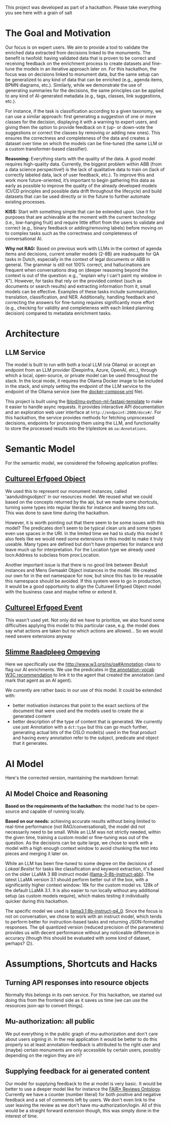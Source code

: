 This project was developed as part of a hackathon. Please take everything you see here with a grain of salt

# The Goal and Motivation

Our focus is on expert users. We aim to provide a tool to validate the enriched data extracted from decisions linked to the monuments. The benefit is twofold: having validated data that is proven to be correct and receiving feedback on the enrichment process to create datasets and fine-tune the models in an iterative approach later on. For this hackathon, the focus was on decisions linked to monument data, but the same setup can be generalized to any kind of data that can be enriched (e.g., agenda items, BPMN diagrams, etc.). Similarly, while we demonstrate the use of generating summaries for the decisions, the same principles can be applied to any kind of AI-generated metadata (e.g., tags, classes, link suggestions, etc.).

For instance, if the task is classification according to a given taxonomy, we can use a similar approach: first generating a suggestion of one or more classes for the decision, displaying it with a warning to expert users, and giving them the option to provide feedback on it (up- or down-vote the suggestions or correct the classes by removing or adding new ones). This ensures the correctness and completeness of the data and creates a dataset over time on which the models can be fine-tuned (the same LLM or a custom transformer-based classifier).

**Reasoning:** Everything starts with the quality of the data. A good model requires high-quality data. Currently, the biggest problem within ABB (from a data science perspective!) is the lack of qualitative data to train on (lack of correctly labeled data, lack of user feedback, etc.). To improve this and work more future-oriented, it’s important to begin gathering this data as early as possible to improve the quality of the already developed models (CI/CD principles and possible data drift throughout the lifecycle) and build datasets that can be used directly or in the future to further automate existing processes.

**KISS:** Start with something simple that can be extended upon. Use it for purposes that are achievable at the moment with the current technology (i.e., low-hanging fruit) and require little effort from the users to validate and correct (e.g., binary feedback or adding/removing labels) before moving on to complex tasks such as the correctness and completeness of conversational AI.

**Why not RAG:** Based on previous work with LLMs in the context of agenda items and decisions, current smaller models (2-8B) are inadequate for QA tasks in Dutch, especially in the context of legal documents or ABB in general. The grammar is still not 100% correct, and hallucinations are frequent when conversations drag on (deeper reasoning beyond the context is out of the question: e.g., "explain why I can't paint my window in X"). However, for tasks that rely on the provided context (such as documents or search results) and extracting information from it, small models can be effective. Examples of these tasks include summarization, translation, classification, and NER. Additionally, handling feedback and correcting the answers for fine-tuning requires significantly more effort (e.g., checking for validity and completeness with each linked planning decision) compared to metadata enrichment tasks.

# Architecture

## LLM Service

The model is built to run with both a local LLM (via Ollama) or accept an endpoint from an LLM provider (Deepinfra, Azure, OpenAI, etc.), through which a local, open-source, or private model can be used throughout the stack. In the local mode, it requires the Ollama Docker image to be included in the stack, and simply setting the endpoint of the LLM service to the endpoint of the Ollama service (see the [docker-compose.yml](docker-compose.yml) file).

This project is built using the [lblod/mu-python-ml-fastapi-template](https://github.com/lblod/mu-python-ml-fastapi-template) to make it easier to handle async requests. It provides interactive API documentation and an exploration web user interface at `http://endpoint:2000/docs#/`. For this hackathon, the service provides methods for fetching unprocessed decisions, endpoints for processing them using the LLM, and functionality to store the processed results into the triplestore as `oa:Annotations`.

# Semantic Model

For the semantic model, we considered the following application profiles:

## [Cultureel Erfgoed Object](https://data.vlaanderen.be/doc/applicatieprofiel/cultureel-erfgoed-object/)

We used this to represent our monument instances, called 'aanduidingsobject' in our resources model. We reused what we could based on the concepts returned by the api, but we made some shortcuts, turning some types into regular literals for instance and leaving bits out. This was done to save time during the hackathon.

However, it is worth pointing out that there seem to be some issues with this model? The predicates don't seem to be typical clean uris and some types even use spaces in the URI. In the limited time we had to study this model it also feels like we would need some extensions in this model to make it truly useable. Many types are defined but don't have properties for instance and leave much up for interpretation. For the Location type we already used locn:Address to subclass from prov:Location.

Another important issue is that there is no good link between Besluit instances and Mens Gemaakt Object instances in the model. We created our own for in the ext namespace for now, but since this has to be reusable this namespace should be avoided. If this system were to go in production, it would be a good opportunity to align the Cultureel Erfgoed Object model with the business case and maybe refine or extend it.

## [Cultureel Erfgoed Event](https://data.vlaanderen.be/doc/applicatieprofiel/cultureel-erfgoed-event/)

This wasn't used yet. Not only did we have to prioritize, we also found some difficulties applying this model to this particular case, e.g. the model does say what actions are taken but no which actions are allowed... So we would need severe extensions anyway

## [Slimme Raadpleeg Omgeving](https://data.vlaanderen.be/doc/applicatieprofiel/slimmeraadpleegomgeving/)

Here we specifically use the http://www.w3.org/ns/oa#Annotation class to flag our AI enrichments. We use the predicates in [the annotation-vocab W3C recommendation](https://www.w3.org/TR/annotation-vocab/) to link it to the agent that created the annotation (and mark that agent as an AI agent).

We currently are rather basic in our use of this model. It could be extended with:

- better motivation instances that point to the exact sections of the document that were used and the models used to create the ai generated content
- better description of the type of content that is generated. We currently use just Annotation with a `dct:type` but this can go much further, generating actual bits of the OSLO model(s) used in the final product and having every annotation refer to the subject, predicate and object that it generates.

# AI Model

Here's the corrected version, maintaining the markdown format:

## AI Model Choice and Reasoning

**Based on the requirements of the hackathon:** the model had to be open-source and capable of running locally.

**Based on our needs:** achieving accurate results without being limited to real-time performance (not RAG/conversational), the model did not necessarily need to be small. While an LLM was not strictly needed, within the given time, training a custom model or fine-tuning was out of the question. As the decisions can be quite large, we chose to work with a model with a high enough context window to avoid chunking the text into pieces and merging it later on.

While an LLM has been fine-tuned to some degree on the decisions of _Lokaal Beslist_ for tasks like classification and keyword extraction, it's based on the older LLaMA 3 8B instruct model ([llama-3-8b-instruct-abb](https://huggingface.co/svercoutere/llama-3-8b-instruct-abb)). The latest LLaMA version 3.1 should perform better out of the box, with a significantly higher context window: 16k for the custom model vs. 128k of the default LLaMA 3.1. It is also easier to run locally without any additional setup (as custom models require), which makes testing it individually quicker during this hackathon.

The specific model we used is [llama3.1:8b-instruct-q4_0](https://ollama.com/library/llama3.1:8b-instruct-q4_0). Since the focus is not on conversation, we chose to work with an instruct model, which tends to perform better for instruction-based tasks and returning JSON-formatted responses. The q4 quantized version (reduced precision of the parameters) provides us with decent performance without any noticeable difference in accuracy (though this should be evaluated with some kind of dataset, perhaps? 😉).

# Assumptions, Shortcuts and Hacks

## Turning API responses into resource objects

Normally this belongs in its own service. For this hackathon, we started out doing this from the frontend side as it saves us time (we can use the resources json-api to convert things).

## Mu-authorization: all public

We put everything in the public graph of mu-authorization and don't care about users signing in. In the real application it would be better to do this properly so at least annotation-feedback is attributed to the right user and (maybe) certain monuments are only accessible by certain users, possibly depending on the region they are in?

## Supplying feedback for ai generated content

Our model for supplying feedback to the ai model is very basic. It would be better to use a deeper model like for instance the [FAIR\* Reviews Ontology](https://sparontologies.github.io/fr/current/fr.html). Currently we have a counter (number literal) for both positive and negative feedback and a set of comments left by users. We don't even link to the user leaving the review as we don't have mu-authorization/login. All of this would be a straight forward extension though, this was simply done in the interest of time.

